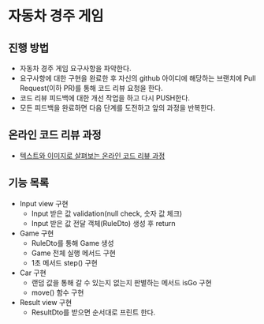 # 자동차 경주 게임
## 진행 방법
* 자동차 경주 게임 요구사항을 파악한다.
* 요구사항에 대한 구현을 완료한 후 자신의 github 아이디에 해당하는 브랜치에 Pull Request(이하 PR)를 통해 코드 리뷰 요청을 한다.
* 코드 리뷰 피드백에 대한 개선 작업을 하고 다시 PUSH한다.
* 모든 피드백을 완료하면 다음 단계를 도전하고 앞의 과정을 반복한다.

## 온라인 코드 리뷰 과정
* [텍스트와 이미지로 살펴보는 온라인 코드 리뷰 과정](https://github.com/next-step/nextstep-docs/tree/master/codereview)

## 기능 목록
- Input view 구현
    - Input 받은 값 validation(null check, 숫자 값 체크)
    - Input 받은 값 전달 객체(RuleDto) 생성 후 return
- Game 구현
  - RuleDto를 통해 Game 생성
  - Game 전체 실행 메서드 구현
  - 1초 메서드 step() 구현
- Car 구현
  - 랜덤 값을 통해 갈 수 있는지 없는지 판별하는 메서드 isGo 구현
  - move() 함수 구현
- Result view 구현
  - ResultDto를 받으면 순서대로 프린트 한다.
